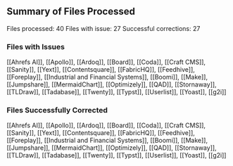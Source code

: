 
## Summary of Files Processed
Files processed: 40
Files with issue: 27
Successful corrections: 27

### Files with Issues
[[Ahrefs AI]], [[Apollo]], [[Ardoq]], [[Board]], [[Coda]], [[Craft CMS]], [[Sanity]], [[Yext]], [[Contentsquare]], [[FabricHQ]], [[Feedhive]], [[Foreplay]], [[Industrial and Financial Systems]], [[Boomi]], [[Make]], [[Jumpshare]], [[MermaidChart]], [[Optimizely]], [[QAD]], [[Stornaway]], [[TLDraw]], [[Tadabase]], [[Twenty]], [[Typst]], [[Userlist]], [[Yoast]], [[g2i]]

### Files Successfully Corrected
[[Ahrefs AI]], [[Apollo]], [[Ardoq]], [[Board]], [[Coda]], [[Craft CMS]], [[Sanity]], [[Yext]], [[Contentsquare]], [[FabricHQ]], [[Feedhive]], [[Foreplay]], [[Industrial and Financial Systems]], [[Boomi]], [[Make]], [[Jumpshare]], [[MermaidChart]], [[Optimizely]], [[QAD]], [[Stornaway]], [[TLDraw]], [[Tadabase]], [[Twenty]], [[Typst]], [[Userlist]], [[Yoast]], [[g2i]]
